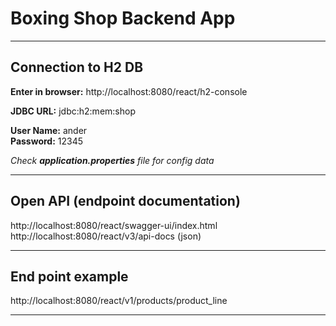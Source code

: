 # Boxing Shop Backend App
<hr>

## Connection to H2 DB
**Enter in browser:**
http://localhost:8080/react/h2-console

**JDBC URL:** jdbc:h2:mem:shop
<br>

**User Name:** ander<br>
**Password:** 12345<br>

_Check **application.properties** file for config data_

<hr>

## Open API (endpoint documentation)
http://localhost:8080/react/swagger-ui/index.html <br>
http://localhost:8080/react/v3/api-docs (json)
<hr>

## End point example
http://localhost:8080/react/v1/products/product_line
<hr>